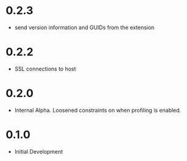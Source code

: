 # 0.2.3

* send version information and GUIDs from the extension

# 0.2.2

* SSL connections to host

# 0.2.0

* Internal Alpha. Loosened constraints on when profiling is enabled.

# 0.1.0

* Initial Development
